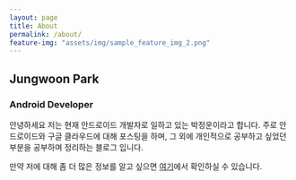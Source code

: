 ```yaml
---
layout: page
title: About
permalink: /about/
feature-img: "assets/img/sample_feature_img_2.png"
---
```


## Jungwoon Park
### Android Developer

안녕하세요 저는 현재 안드로이드 개발자로 일하고 있는 박정운이라고 합니다. 주로 안드로이드와 구글 클라우드에 대해 포스팅을 하며, 그 외에
개인적으로 공부하고 싶었던 부분을 공부하며 정리하는 블로그 입니다.

만약 저에 대해 좀 더 많은 정보를 알고 싶으면 <a href="https://www.linkedin.com/in/jungwoon-park/">여기</a>에서 확인하실 수 있습니다.